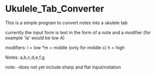 # Ukulele_Tab_Converter

This is a simple program to convert notes into a ukulele tab

currently the input form is text in the form of a note and a modifier (for example 'la' would be low A)

modifiers:
  l = low
  *m = middle (only for middle c)
  h = high

Notes: a,b,c,d,e,f,g

note:
-does not yet include sharp and flat input/notation
